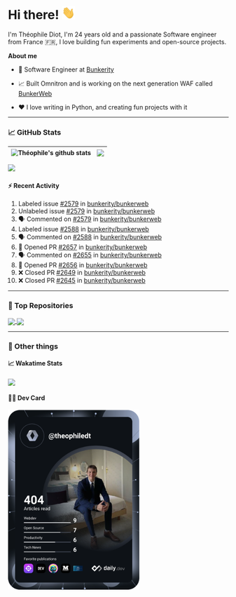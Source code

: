 # Hi there! <img src="./wave.gif" width="30px" height="30px" />

I'm Théophile Diot, I'm 24 years old and a passionate Software engineer from France 🇫🇷, I love building fun experiments and open-source projects.

**About me**

- 💼 Software Engineer at [Bunkerity](https://www.bunkerity.com/)

- 📈 Built Omnitron and is working on the next generation WAF called [BunkerWeb](https://www.bunkerweb.io)

- ❤️ I love writing in Python, and creating fun projects with it

---

### 📈 GitHub Stats

| <img align="center" src="https://github-readme-stats.vercel.app/api?username=TheophileDiot&show_icons=true&include_all_commits=true&theme=algolia&hide_border=true&rank_icon=github" alt="Théophile's github stats" /> | <img align="center" src="https://github-readme-stats.vercel.app/api/top-langs/?username=TheophileDiot&layout=compact&theme=algolia&hide_border=true" /> |
| ---------------------------------------------------------------------------------------------------------------------------------------------------------------------------------------------------------------------- | ------------------------------------------------------------------------------------------------------------------------------------------------------- |

![](https://github-readme-activity-graph.vercel.app/graph?username=TheophileDiot&theme=tokyo-night)

#### :zap: Recent Activity

<!--START_SECTION:activity-->
1.  Labeled issue [#2579](https://github.com/bunkerity/bunkerweb/issues/2579) in [bunkerity/bunkerweb](https://github.com/bunkerity/bunkerweb)
2.  Unlabeled issue [#2579](https://github.com/bunkerity/bunkerweb/issues/2579) in [bunkerity/bunkerweb](https://github.com/bunkerity/bunkerweb)
3. 🗣 Commented on [#2579](https://github.com/bunkerity/bunkerweb/issues/2579#issuecomment-3266336385) in [bunkerity/bunkerweb](https://github.com/bunkerity/bunkerweb)
4.  Labeled issue [#2588](https://github.com/bunkerity/bunkerweb/issues/2588) in [bunkerity/bunkerweb](https://github.com/bunkerity/bunkerweb)
5. 🗣 Commented on [#2588](https://github.com/bunkerity/bunkerweb/issues/2588#issuecomment-3266273504) in [bunkerity/bunkerweb](https://github.com/bunkerity/bunkerweb)
6. 💪 Opened PR [#2657](undefined) in [bunkerity/bunkerweb](https://github.com/bunkerity/bunkerweb)
7. 🗣 Commented on [#2655](https://github.com/bunkerity/bunkerweb/issues/2655#issuecomment-3262401674) in [bunkerity/bunkerweb](https://github.com/bunkerity/bunkerweb)
8. 💪 Opened PR [#2656](undefined) in [bunkerity/bunkerweb](https://github.com/bunkerity/bunkerweb)
9. ❌ Closed PR [#2649](undefined) in [bunkerity/bunkerweb](https://github.com/bunkerity/bunkerweb)
10. ❌ Closed PR [#2645](undefined) in [bunkerity/bunkerweb](https://github.com/bunkerity/bunkerweb)
<!--END_SECTION:activity-->

---

### 🔧 Top Repositories

<a href="https://github.com/bunkerity/bunkerweb">
  <img align="center" src="https://github-readme-stats.vercel.app/api/pin/?username=Bunkerity&repo=bunkerweb&theme=algolia" />
</a>
<a href="https://github.com/TheophileDiot/Omnitron">
  <img align="center" src="https://github-readme-stats.vercel.app/api/pin/?username=TheophileDiot&repo=Omnitron&theme=algolia" />
</a>

---

### 🎉 Other things

#### 📈 Wakatime Stats

<a href="https://wakatime.com/@theophile_bunkerity">
  <img align="center" src="https://github-readme-stats.vercel.app/api/wakatime?username=3aa5ce41-c253-43d9-8441-a721e446a45f&layout=compact&theme=algolia" />
</a>

#### 👨‍💻 Dev Card

<a href="https://app.daily.dev/TheophileDt">
  <img src="./devcard.svg" width="300" alt="Théophile Diot's Dev Card"/>
</a>
